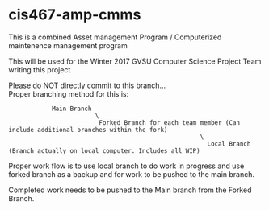 # cis467-amp-cmms
This is a combined Asset management Program / Computerized maintenence management program

This will be used for the Winter 2017 GVSU Computer Science Project Team writing this project

Please do NOT directly commit to this branch...   
Proper branching method for this is:

                Main Branch
                            \
                             Forked Branch for each team member (Can include additional branches within the fork)
                                                         \
                                                           Local Branch (Branch actually on local computer. Includes all WIP)
                                                          
Proper work flow is to use local branch to do work in progress and use forked branch as a backup and for
work to be pushed to the main branch.  

Completed work needs to be pushed to the Main branch from the Forked Branch. 
                                                              

